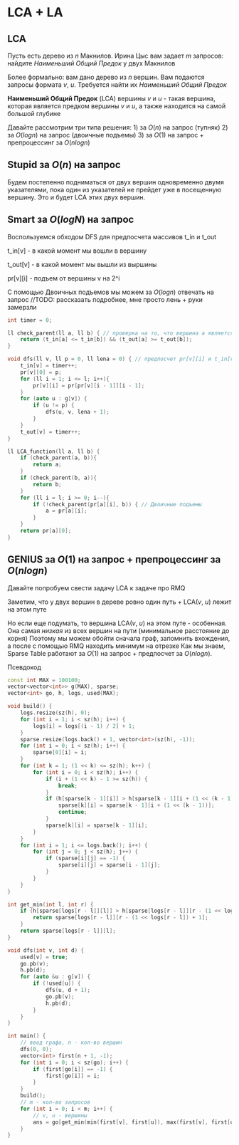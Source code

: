 # LCA + LA

## LCA

Пусть есть дерево из $n$ Макнилов. Ирина Цыс вам задает $m$ запросов: найдите *Наименьший Общий Предок* у двух Макнилов

Более формально: вам дано дерево из $n$ вершин. Вам подаются запросы формата $v$, $u$. Требуется найти их *Наименьший Общий Предок*

**Наименьший Общий Предок** (LCA) вершины $v$ и $u$ - такая вершина, которая является предком вершины $v$ и $u$, а также находится на самой большой глубине

Давайте рассмотрим три типа решения:
    1) за $O(n)$ на запрос (тупняк)
    2) за $O(logn)$ на запрос (двоичные подъемы)
    3) за $O(1)$ на запрос + препроцессинг за $O(nlogn)$


## Stupid за $O(n)$ на запрос

Будем постепенно подниматься от двух вершин одновременно двумя указателями, пока один из указателей не прейдет уже в посещенную вершину.
Это и будет LCA этих двух вершин.


## Smart за $O(logN)$ на запрос

Воспользуемся обходом DFS для предпосчета массивов t_in и t_out

t_in[v] - в какой момент мы вошли в вершину

t_out[v] - в какой момент мы вышли из выршины

pr[v][i] - подъем от вершины v на 2^i

С помощью Двоичных подъемов мы можем за $O(logn)$ отвечать на запрос
//TODO: рассказать подробнее, мне просто лень + руки замерзли

```cpp
int timer = 0;

ll check_parent(ll a, ll b) { // проверка на то, что вершина a является предком вершины b
    return (t_in[a] <= t_in[b]) && (t_out[a] >= t_out[b]);
}

void dfs(ll v, ll p = 0, ll lena = 0) { // предпосчет pr[v][i] и t_in[v] и t_out[v]
    t_in[v] = timer++;
    pr[v][0] = p;
    for (ll i = 1; i <= l; i++){
        pr[v][i] = pr[pr[v][i - 1]][i - 1];
    }
    for (auto u : g[v]) {
        if (u != p) {
            dfs(u, v, lena + 1);
        }
    }
    t_out[v] = timer++;
}

ll LCA_function(ll a, ll b) {
    if (check_parent(a, b)){
        return a;
    }
    if (check_parent(b, a)){
        return b;
    }
    for (ll i = l; i >= 0; i--){
        if (!check_parent(pr[a][i], b)) { // Двоичные подъемы
            a = pr[a][i];
        }
    }
    return pr[a][0];
}
```

## GENIUS за $O(1)$ на запрос + препроцессинг за $O(nlogn)$

Давайте попробуем свести задачу LCA к задаче про RMQ

Заметим, что у двух вершин в дереве ровно один путь + LCA($v$, $u$) лежит на этом путе

Но если еще подумать, то вершина LCA($v$, $u$) на этом путе - особенная. Она самая *низкая* из всех вершин на пути (минимальное расстояние до корня) 
Поэтому мы можем обойти сначала граф, запомнить вхождения, а после с помощью RMQ находить минимум на отрезке
Как мы знаем, Sparse Table работают за $O(1)$ на запрос + предпосчет за $O(nlogn)$.


Псевдокод
```cpp
const int MAX = 100100;
vector<vector<int>> g(MAX), sparse;
vector<int> go, h, logs, used(MAX);

void build() {
    logs.resize(sz(h), 0);
    for (int i = 1; i < sz(h); i++) {
        logs[i] = logs[(i - 1) / 2] + 1;
    }
    sparse.resize(logs.back() + 1, vector<int>(sz(h), -1));
    for (int i = 0; i < sz(h); i++) {
        sparse[0][i] = i;
    }
    for (int k = 1; (1 << k) <= sz(h); k++) {
        for (int i = 0; i < sz(h); i++) {
            if (i + (1 << k) - 1 >= sz(h)) {
                break;
            }
            if (h[sparse[k - 1][i]] > h[sparse[k - 1][i + (1 << (k - 1))]]) {
                sparse[k][i] = sparse[k - 1][i + (1 << (k - 1))];
                continue;
            }
            sparse[k][i] = sparse[k - 1][i];
        }
    }
    for (int i = 1; i <= logs.back(); i++) {
        for (int j = 0; j < sz(h); j++) {
            if (sparse[i][j] == -1) {
                sparse[i][j] = sparse[i - 1][j];
            }
        }
    }
}

int get_min(int l, int r) {
    if (h[sparse[logs[r - l]][l]] > h[sparse[logs[r - l]][r - (1 << logs[r - l]) + 1]]) {
        return sparse[logs[r - l]][r - (1 << logs[r - l]) + 1];
    }
    return sparse[logs[r - l]][l];
}

void dfs(int v, int d) {
    used[v] = true;
    go.pb(v);
    h.pb(d);
    for (auto &u : g[v]) {
        if (!used[u]) {
            dfs(u, d + 1);
            go.pb(v);
            h.pb(d);
        }
    }
}

int main() {
    // ввод графа, n - кол-во вершин
    dfs(0, 0);
    vector<int> first(n + 1, -1);
    for (int i = 0; i < sz(go); i++) {
        if (first[go[i]] == -1) {
            first[go[i]] = i;
        }
    }
    build();
    // m - кол-во запросов
    for (int i = 0; i < m; i++) {
        // v, u - вершины
        ans = go[get_min(min(first[v], first[u]), max(first[v], first[u]))];
    }
}
```


